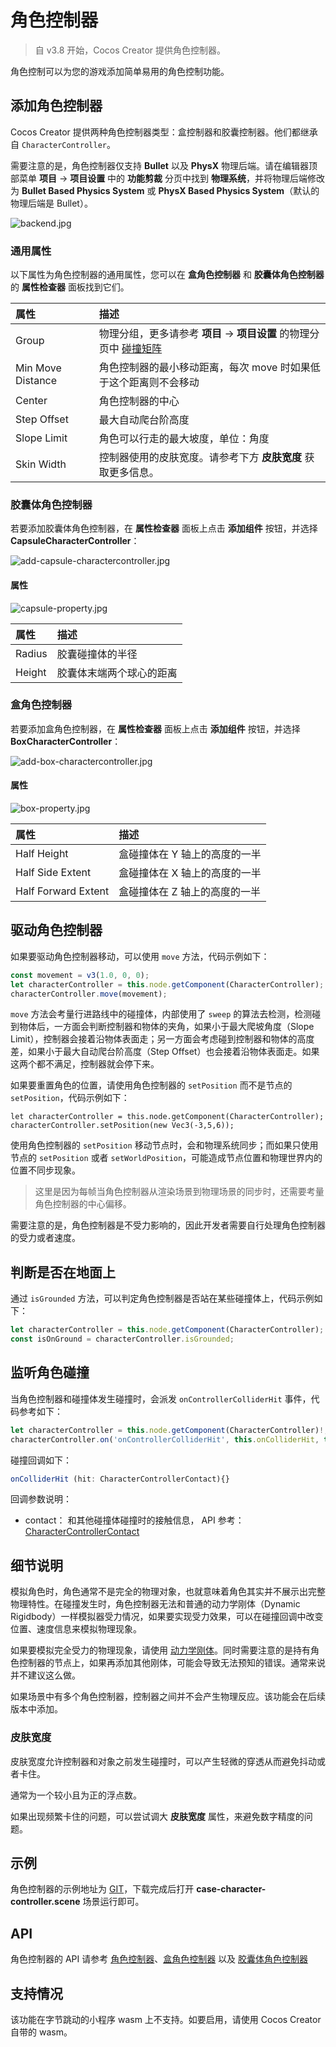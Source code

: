 # 角色控制器

> 自 v3.8 开始，Cocos Creator 提供角色控制器。

角色控制可以为您的游戏添加简单易用的角色控制功能。

## 添加角色控制器

Cocos Creator 提供两种角色控制器类型：盒控制器和胶囊控制器。他们都继承自 `CharacterController`。

需要注意的是，角色控制器仅支持 **Bullet** 以及 **PhysX** 物理后端。请在编辑器顶部菜单 **项目** -> **项目设置** 中的 **功能剪裁** 分页中找到 **物理系统**，并将物理后端修改为 **Bullet Based Physics System** 或 **PhysX Based Physics System**（默认的物理后端是 Bullet）。

![backend.jpg](index/backend.jpg)

### 通用属性

以下属性为角色控制器的通用属性，您可以在 **盒角色控制器** 和 **胶囊体角色控制器** 的 **属性检查器** 面板找到它们。

| 属性 | 描述 |
| :-- | :-- |
| Group | 物理分组，更多请参考 **项目** -> **项目设置** 的物理分页中 [碰撞矩阵](../physics-group-mask.md) |
| Min Move Distance | 角色控制器的最小移动距离，每次 move 时如果低于这个距离则不会移动|
| Center  | 角色控制器的中心 |
| Step Offset | 最大自动爬台阶高度 |
| Slope Limit | 角色可以行走的最大坡度，单位：角度 |
| Skin Width | 控制器使用的皮肤宽度。请参考下方 **皮肤宽度** 获取更多信息。|

### 胶囊体角色控制器

若要添加胶囊体角色控制器，在 **属性检查器** 面板上点击 **添加组件** 按钮，并选择 **CapsuleCharacterController**：

![add-capsule-charactercontroller.jpg](./index/add-capsule-charactercontroller.jpg)

#### 属性

![capsule-property.jpg](index/capsule-property.jpg)

| 属性 | 描述 |
| :--- | :---- |
| Radius  | 胶囊碰撞体的半径 |
| Height | 胶囊体末端两个球心的距离 |

### 盒角色控制器

若要添加盒角色控制器，在 **属性检查器** 面板上点击 **添加组件** 按钮，并选择 **BoxCharacterController**：

![add-box-charactercontroller.jpg](./index/add-box-charactercontroller.jpg)

#### 属性

![box-property.jpg](index/box-property.jpg)

| 属性 | 描述 |
| :--- | :---- |
| Half Height  | 盒碰撞体在 Y 轴上的高度的一半 |
| Half Side Extent | 盒碰撞体在 X 轴上的高度的一半 |
| Half Forward Extent | 盒碰撞体在 Z 轴上的高度的一半 |

## 驱动角色控制器

如果要驱动角色控制器移动，可以使用 `move` 方法，代码示例如下：

```ts
const movement = v3(1.0, 0, 0);
let characterController = this.node.getComponent(CharacterController);
characterController.move(movement);
```

`move` 方法会考量行进路线中的碰撞体，内部使用了 `sweep` 的算法去检测，检测碰到物体后，一方面会判断控制器和物体的夹角，如果小于最大爬坡角度（Slope Limit），控制器会接着沿物体表面走；另一方面会考虑碰到控制器和物体的高度差，如果小于最大自动爬台阶高度（Step Offset）也会接着沿物体表面走。如果这两个都不满足，控制器就会停下来。

如果要重置角色的位置，请使用角色控制器的 `setPosition` 而不是节点的 `setPosition`，代码示例如下：

```
let characterController = this.node.getComponent(CharacterController);
characterController.setPosition(new Vec3(-3,5,6));
```

使用角色控制器的 `setPosition` 移动节点时，会和物理系统同步；而如果只使用节点的 `setPosition` 或者 `setWorldPosition`，可能造成节点位置和物理世界内的位置不同步现象。

> 这里是因为每帧当角色控制器从渲染场景到物理场景的同步时，还需要考量角色控制器的中心偏移。

需要注意的是，角色控制器是不受力影响的，因此开发者需要自行处理角色控制器的受力或者速度。

## 判断是否在地面上

通过 `isGrounded` 方法，可以判定角色控制器是否站在某些碰撞体上，代码示例如下：

```ts
let characterController = this.node.getComponent(CharacterController);
const isOnGround = characterController.isGrounded;
```

## 监听角色碰撞

当角色控制器和碰撞体发生碰撞时，会派发 `onControllerColliderHit` 事件，代码参考如下：

```ts
let characterController = this.node.getComponent(CharacterController)!;
characterController.on('onControllerColliderHit', this.onColliderHit, this);
```

碰撞回调如下：

```ts
onColliderHit (hit: CharacterControllerContact){}
```

回调参数说明：

- contact： 和其他碰撞体碰撞时的接触信息， API 参考：[CharacterControllerContact](__APIDOC__/api/zh/class/physics.CharacterControllerContact)

## 细节说明

模拟角色时，角色通常不是完全的物理对象，也就意味着角色其实并不展示出完整物理特性。在碰撞发生时，角色控制器无法和普通的动力学刚体（Dynamic Rigidbody）一样模拟器受力情况，如果要实现受力效果，可以在碰撞回调中改变位置、速度信息来模拟物理现象。

如果要模拟完全受力的物理现象，请使用 [动力学刚体](../physics-rigidbody.md)。同时需要注意的是持有角色控制器的节点上，如果再添加其他刚体，可能会导致无法预知的错误。通常来说并不建议这么做。

如果场景中有多个角色控制器，控制器之间并不会产生物理反应。该功能会在后续版本中添加。

### 皮肤宽度

皮肤宽度允许控制器和对象之前发生碰撞时，可以产生轻微的穿透从而避免抖动或者卡住。

通常为一个较小且为正的浮点数。

如果出现频繁卡住的问题，可以尝试调大 **皮肤宽度** 属性，来避免数字精度的问题。

## 示例

角色控制器的示例地址为 [GIT](https://github.com/cocos/cocos-example-projects)，下载完成后打开 **case-character-controller.scene** 场景运行即可。

## API

角色控制器的 API 请参考 [角色控制器](__APIDOC__/zh/class/physics.CharacterController)、[盒角色控制器](__APIDOC__/zh/class/physics.BoxCharacterController) 以及 [胶囊体角色控制器](__APIDOC__/zh/class/physics.CapsuleCharacterController)

## 支持情况

该功能在字节跳动的小程序 wasm 上不支持。如要启用，请使用 Cocos Creator 自带的 wasm。
